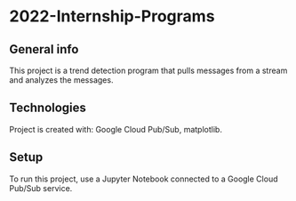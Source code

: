 # 2022-Internship-Programs

## General info
This project is a trend detection program that pulls messages from a stream and analyzes the messages.
	
## Technologies
Project is created with: Google Cloud Pub/Sub, matplotlib.
	
## Setup
To run this project, use a Jupyter Notebook connected to a Google Cloud Pub/Sub service.
